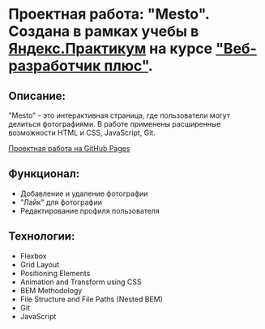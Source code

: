 # Проектная работа: "Mesto". Создана в рамках учебы в [Яндекс.Практикум](https://praktikum.yandex.ru/) на курсе ["Веб-разработчик плюс"](https://praktikum.yandex.ru/web-plus).

## Описание: 

"Mesto" - это интерактивная страница, где пользователи могут делиться фотографиями. В работе применены расширенные возможности HTML и CSS, JavaScript, Git.

[Проектная работа на GitHub Pages](https://crow416.github.io/mesto/)

## Функционал: 

* Добавление и удаление фотографии 
* "Лайк" для фотографии 
* Редактирование профиля пользователя

## Технологии: 

* Flexbox
* Grid Layout
* Positioning Elements
* Animation and Transform using CSS
* BEM Methodology
* File Structure and File Paths (Nested BEM)
* Git
* JavaScript